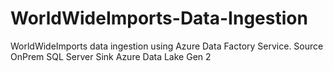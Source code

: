 # WorldWideImports-Data-Ingestion
WorldWideImports data ingestion using Azure Data Factory Service. Source OnPrem SQL Server Sink Azure Data Lake Gen 2
